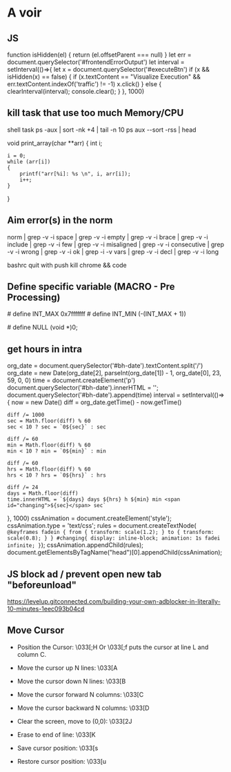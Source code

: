 # A voir

## JS
function isHidden(el) {
    return (el.offsetParent === null)
}
let err = document.querySelector('#frontendErrorOutput')
let interval = setInterval(()=>{
    let x = document.querySelector('#executeBtn')
    if (x && isHidden(x) == false)
    {
        if (x.textContent == "Visualize Execution" && err.textContent.indexOf('traffic') != -1)
            x.click()
    }
    else {
        clearInterval(interval);
        console.clear();
    }
}, 1000)

## kill task that use too much  Memory/CPU
shell task
ps -aux | sort -nk +4 | tail -n 10
ps aux --sort -rss | head


void    print_array(char    **arr)
{
    int    i;

    i = 0;
    while (arr[i])
    {
        printf("arr[%i]: %s \n", i, arr[i]);
        i++;
    }
}

## Aim error(s) in the norm
 norm | grep -v -i space | grep -v -i empty | grep -v -i brace | grep -v -i include | grep -v -i few | grep -v -i misaligned | grep -v -i consecutive | grep -v -i wrong | grep -v -i ok | grep -i -v vars | grep -v -i decl | grep -v -i long 

 bashrc quit with push kill chrome && code

## Define specific variable (MACRO - Pre Processing)
\# define INT_MAX 0x7fffffff
\# define INT_MIN (-(INT_MAX + 1))

\# define NULL (void *)0;

## get hours in intra
org_date = document.querySelector('#bh-date').textContent.split('/')
org_date = new Date(org_date[2], parseInt(org_date[1]) - 1, org_date[0], 23, 59, 0, 0)
time = document.createElement('p')
document.querySelector('#bh-date').innerHTML = '';
document.querySelector('#bh-date').append(time)
interval = setInterval(()=>{
	now = new Date()
	diff = org_date.getTime() - now.getTime()

	diff /= 1000
	sec = Math.floor(diff) % 60
	sec < 10 ? sec = `0${sec}` : sec

	diff /= 60
	min = Math.floor(diff) % 60
	min < 10 ? min = `0${min}` : min

	diff /= 60
	hrs = Math.floor(diff) % 60
	hrs < 10 ? hrs = `0${hrs}` : hrs

	diff /= 24
	days = Math.floor(diff)
	time.innerHTML = `${days} days ${hrs} h ${min} min <span id="changing">${sec}</span> sec`
}, 1000)
cssAnimation = document.createElement('style');
cssAnimation.type = 'text/css';
rules = document.createTextNode(`
@keyframes fadein {
  from {
		transform: scale(1.2);
  }
  to {
		transform: scale(0.8);
  }
}
#changing{
	display: inline-block;
	animation: 1s fadei infinite;
}`);
cssAnimation.appendChild(rules);
document.getElementsByTagName("head")[0].appendChild(cssAnimation);

## JS block ad / prevent open new tab "beforeunload"
https://levelup.gitconnected.com/building-your-own-adblocker-in-literally-10-minutes-1eec093b04cd

## Move Cursor
- Position the Cursor:
  \033[<L>;<C>H
     Or
  \033[<L>;<C>f
  puts the cursor at line L and column C.
- Move the cursor up N lines:
  \033[<N>A
- Move the cursor down N lines:
  \033[<N>B
- Move the cursor forward N columns:
  \033[<N>C
- Move the cursor backward N columns:
  \033[<N>D

- Clear the screen, move to (0,0):
  \033[2J
- Erase to end of line:
  \033[K

- Save cursor position:
  \033[s
- Restore cursor position:
  \033[u